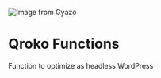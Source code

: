 ![Image from Gyazo](https://i.gyazo.com/4d0805b25ac2173834e2ceef286c037b.png)

# Qroko Functions

Function to optimize as headless WordPress
